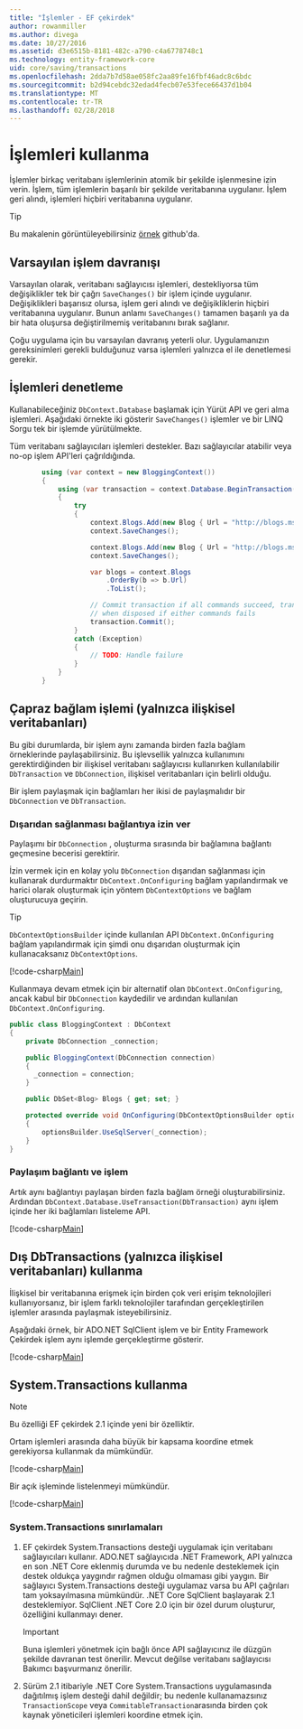 ```yaml
---
title: "İşlemler - EF çekirdek"
author: rowanmiller
ms.author: divega
ms.date: 10/27/2016
ms.assetid: d3e6515b-8181-482c-a790-c4a6778748c1
ms.technology: entity-framework-core
uid: core/saving/transactions
ms.openlocfilehash: 2dda7b7d58ae058fc2aa89fe16fbf46adc8c6bdc
ms.sourcegitcommit: b2d94cebdc32edad4fecb07e53fece66437d1b04
ms.translationtype: MT
ms.contentlocale: tr-TR
ms.lasthandoff: 02/28/2018
---
```

# <a name="using-transactions"></a>İşlemleri kullanma

İşlemler birkaç veritabanı işlemlerinin atomik bir şekilde işlenmesine izin verin. İşlem, tüm işlemlerin başarılı bir şekilde veritabanına uygulanır. İşlem geri alındı, işlemleri hiçbiri veritabanına uygulanır.

> [!TIP]  
> Bu makalenin görüntüleyebilirsiniz [örnek](https://github.com/aspnet/EntityFramework.Docs/tree/master/samples/core/Saving/Saving/Transactions/) github'da.

## <a name="default-transaction-behavior"></a>Varsayılan işlem davranışı

Varsayılan olarak, veritabanı sağlayıcısı işlemleri, destekliyorsa tüm değişiklikler tek bir çağrı `SaveChanges()` bir işlem içinde uygulanır. Değişiklikleri başarısız olursa, işlem geri alındı ve değişikliklerin hiçbiri veritabanına uygulanır. Bunun anlamı `SaveChanges()` tamamen başarılı ya da bir hata oluşursa değiştirilmemiş veritabanını bırak sağlanır.

Çoğu uygulama için bu varsayılan davranış yeterli olur. Uygulamanızın gereksinimleri gerekli bulduğunuz varsa işlemleri yalnızca el ile denetlemesi gerekir.

## <a name="controlling-transactions"></a>İşlemleri denetleme

Kullanabileceğiniz `DbContext.Database` başlamak için Yürüt API ve geri alma işlemleri. Aşağıdaki örnekte iki gösterir `SaveChanges()` işlemler ve bir LINQ Sorgu tek bir işlemde yürütülmekte.

Tüm veritabanı sağlayıcıları işlemleri destekler. Bazı sağlayıcılar atabilir veya no-op işlem API'leri çağrıldığında.

<!-- [!code-csharp[Main](samples/core/Saving/Saving/Transactions/ControllingTransaction/Sample.cs?highlight=3,17,18,19)] -->
``` csharp
        using (var context = new BloggingContext())
        {
            using (var transaction = context.Database.BeginTransaction())
            {
                try
                {
                    context.Blogs.Add(new Blog { Url = "http://blogs.msdn.com/dotnet" });
                    context.SaveChanges();

                    context.Blogs.Add(new Blog { Url = "http://blogs.msdn.com/visualstudio" });
                    context.SaveChanges();

                    var blogs = context.Blogs
                        .OrderBy(b => b.Url)
                        .ToList();

                    // Commit transaction if all commands succeed, transaction will auto-rollback
                    // when disposed if either commands fails
                    transaction.Commit();
                }
                catch (Exception)
                {
                    // TODO: Handle failure
                }
            }
        }
```

## <a name="cross-context-transaction-relational-databases-only"></a>Çapraz bağlam işlemi (yalnızca ilişkisel veritabanları)

Bu gibi durumlarda, bir işlem aynı zamanda birden fazla bağlam örneklerinde paylaşabilirsiniz. Bu işlevsellik yalnızca kullanımını gerektirdiğinden bir ilişkisel veritabanı sağlayıcısı kullanırken kullanılabilir `DbTransaction` ve `DbConnection`, ilişkisel veritabanları için belirli olduğu.

Bir işlem paylaşmak için bağlamları her ikisi de paylaşmalıdır bir `DbConnection` ve `DbTransaction`.

### <a name="allow-connection-to-be-externally-provided"></a>Dışarıdan sağlanması bağlantıya izin ver

Paylaşımı bir `DbConnection` , oluşturma sırasında bir bağlamına bağlantı geçmesine becerisi gerektirir.

İzin vermek için en kolay yolu `DbConnection` dışarıdan sağlanması için kullanarak durdurmaktır `DbContext.OnConfiguring` bağlam yapılandırmak ve harici olarak oluşturmak için yöntem `DbContextOptions` ve bağlam oluşturucuya geçirin.

> [!TIP]  
> `DbContextOptionsBuilder` içinde kullanılan API `DbContext.OnConfiguring` bağlam yapılandırmak için şimdi onu dışarıdan oluşturmak için kullanacaksanız `DbContextOptions`.

[!code-csharp[Main](../../../samples/core/Saving/Saving/Transactions/SharingTransaction/Sample.cs?name=Context&highlight=3,4,5)]

Kullanmaya devam etmek için bir alternatif olan `DbContext.OnConfiguring`, ancak kabul bir `DbConnection` kaydedilir ve ardından kullanılan `DbContext.OnConfiguring`.

``` csharp
public class BloggingContext : DbContext
{
    private DbConnection _connection;

    public BloggingContext(DbConnection connection)
    {
      _connection = connection;
    }

    public DbSet<Blog> Blogs { get; set; }

    protected override void OnConfiguring(DbContextOptionsBuilder optionsBuilder)
    {
        optionsBuilder.UseSqlServer(_connection);
    }
}
```

### <a name="share-connection-and-transaction"></a>Paylaşım bağlantı ve işlem

Artık aynı bağlantıyı paylaşan birden fazla bağlam örneği oluşturabilirsiniz. Ardından `DbContext.Database.UseTransaction(DbTransaction)` aynı işlem içinde her iki bağlamları listeleme API.

[!code-csharp[Main](../../../samples/core/Saving/Saving/Transactions/SharingTransaction/Sample.cs?name=Transaction&highlight=1,2,3,7,16,23,24,25)]

## <a name="using-external-dbtransactions-relational-databases-only"></a>Dış DbTransactions (yalnızca ilişkisel veritabanları) kullanma

İlişkisel bir veritabanına erişmek için birden çok veri erişim teknolojileri kullanıyorsanız, bir işlem farklı teknolojiler tarafından gerçekleştirilen işlemler arasında paylaşmak isteyebilirsiniz.

Aşağıdaki örnek, bir ADO.NET SqlClient işlem ve bir Entity Framework Çekirdek işlem aynı işlemde gerçekleştirme gösterir.

[!code-csharp[Main](../../../samples/core/Saving/Saving/Transactions/ExternalDbTransaction/Sample.cs?name=Transaction&highlight=4,10,21,26,27,28)]

## <a name="using-systemtransactions"></a>System.Transactions kullanma

> [!NOTE]  
> Bu özelliği EF çekirdek 2.1 içinde yeni bir özelliktir.

Ortam işlemleri arasında daha büyük bir kapsama koordine etmek gerekiyorsa kullanmak da mümkündür.

[!code-csharp[Main](../../../samples/core/Saving/Saving/Transactions/AmbientTransaction/Sample.cs?name=Transaction&highlight=1,24,25,26)]

Bir açık işleminde listelenmeyi mümkündür.

[!code-csharp[Main](../../../samples/core/Saving/Saving/Transactions/CommitableTransaction/Sample.cs?name=Transaction&highlight=1,13,26,27,28)]

### <a name="limitations-of-systemtransactions"></a>System.Transactions sınırlamaları  

1. EF çekirdek System.Transactions desteği uygulamak için veritabanı sağlayıcıları kullanır. ADO.NET sağlayıcıda .NET Framework, API yalnızca en son .NET Core eklenmiş durumda ve bu nedenle desteklemek için destek oldukça yaygındır rağmen olduğu olmaması gibi yaygın. Bir sağlayıcı System.Transactions desteği uygulamaz varsa bu API çağrıları tam yoksayılmasına mümkündür. .NET Core SqlClient başlayarak 2.1 desteklemiyor. SqlClient .NET Core 2.0 için bir özel durum oluşturur, özelliğini kullanmayı dener. 

   > [!IMPORTANT]  
   > Buna işlemleri yönetmek için bağlı önce API sağlayıcınız ile düzgün şekilde davranan test önerilir. Mevcut değilse veritabanı sağlayıcısı Bakımcı başvurmanız önerilir. 

2. Sürüm 2.1 itibariyle .NET Core System.Transactions uygulamasında dağıtılmış işlem desteği dahil değildir; bu nedenle kullanamazsınız `TransactionScope` veya `CommitableTransaction`arasında birden çok kaynak yöneticileri işlemleri koordine etmek için. 
